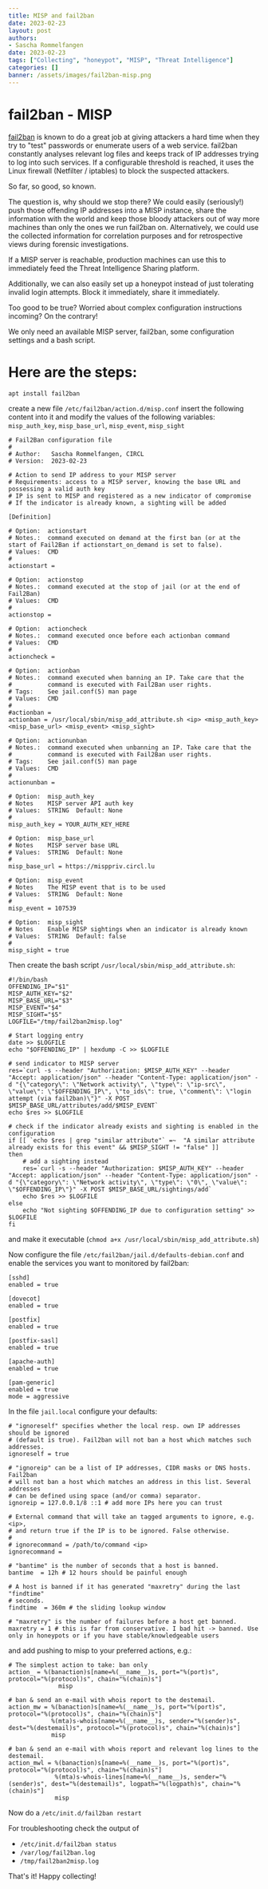 ```yaml
---
title: MISP and fail2ban
date: 2023-02-23
layout: post
authors:
- Sascha Rommelfangen
date: 2023-02-23
tags: ["Collecting", "honeypot", "MISP", "Threat Intelligence"]
categories: []
banner: /assets/images/fail2ban-misp.png 
---
```


# fail2ban - MISP

[fail2ban](https://www.fail2ban.org/) is known to do a great job at giving attackers a hard time when they try to "test" passwords or enumerate users of a web service. fail2ban constantly analyses relevant log files and keeps track of IP addresses trying to log into such services. If a configurable threshold is reached, it uses the Linux firewall (Netfilter / iptables) to block the suspected attackers.

So far, so good, so known.

The question is, why should we stop there? We could easily (seriously!) push those offending IP addresses into a MISP instance, share the information with the world and keep those bloody attackers out of way more machines than only the ones we run fail2ban on.
Alternatively, we could use the collected information for correlation purposes and for retrospective views during forensic investigations.

If a MISP server is reachable, production machines can use this to immediately feed the Threat Intelligence Sharing platform.

Additionally, we can also easily set up a honeypot instead of just tolerating invalid login attempts. Block it immediately, share it immediately.

Too good to be true? Worried about complex configuration instructions incoming? On the contrary!

We only need an available MISP server, fail2ban, some configuration settings and a bash script.

# Here are the steps:

```
apt install fail2ban
```

create a new file `/etc/fail2ban/action.d/misp.conf`
insert the following content into it and modify the values of the following variables: `misp_auth_key`, `misp_base_url`, `misp_event`, `misp_sight`

```
# Fail2Ban configuration file
#
# Author: 	Sascha Rommelfangen, CIRCL
# Version: 	2023-02-23

# Action to send IP address to your MISP server
# Requirements: access to a MISP server, knowing the base URL and possessing a valid auth key
# IP is sent to MISP and registered as a new indicator of compromise
# If the indicator is already known, a sighting will be added

[Definition]

# Option:  actionstart
# Notes.:  command executed on demand at the first ban (or at the start of Fail2Ban if actionstart_on_demand is set to false).
# Values:  CMD
#
actionstart =

# Option:  actionstop
# Notes.:  command executed at the stop of jail (or at the end of Fail2Ban)
# Values:  CMD
#
actionstop =

# Option:  actioncheck
# Notes.:  command executed once before each actionban command
# Values:  CMD
#
actioncheck =

# Option:  actionban
# Notes.:  command executed when banning an IP. Take care that the
#          command is executed with Fail2Ban user rights.
# Tags:    See jail.conf(5) man page
# Values:  CMD
#
#actionban =
actionban = /usr/local/sbin/misp_add_attribute.sh <ip> <misp_auth_key> <misp_base_url> <misp_event> <misp_sight>

# Option:  actionunban
# Notes.:  command executed when unbanning an IP. Take care that the
#          command is executed with Fail2Ban user rights.
# Tags:    See jail.conf(5) man page
# Values:  CMD
#
actionunban =

# Option:  misp_auth_key
# Notes    MISP server API auth key
# Values:  STRING  Default: None
#
misp_auth_key = YOUR_AUTH_KEY_HERE

# Option:  misp_base_url
# Notes    MISP server base URL
# Values:  STRING  Default: None
#
misp_base_url = https://misppriv.circl.lu

# Option:  misp_event
# Notes    The MISP event that is to be used
# Values:  STRING  Default: None
#
misp_event = 107539

# Option:  misp_sight
# Notes    Enable MISP sightings when an indicator is already known
# Values:  STRING  Default: false
#
misp_sight = true
```

Then create the bash script `/usr/local/sbin/misp_add_attribute.sh`:

```
#!/bin/bash
OFFENDING_IP="$1"
MISP_AUTH_KEY="$2"
MISP_BASE_URL="$3"
MISP_EVENT="$4"
MISP_SIGHT="$5"
LOGFILE="/tmp/fail2ban2misp.log"

# Start logging entry
date >> $LOGFILE
echo "$OFFENDING_IP" | hexdump -C >> $LOGFILE

# send indicator to MISP server
res=`curl -s --header "Authorization: $MISP_AUTH_KEY" --header "Accept: application/json" --header "Content-Type: application/json" -d "{\"category\": \"Network activity\", \"type\": \"ip-src\", \"value\": \"$OFFENDING_IP\", \"to_ids\": true, \"comment\": \"login attempt (via fail2ban)\"}" -X POST $MISP_BASE_URL/attributes/add/$MISP_EVENT`
echo $res >> $LOGFILE

# check if the indicator already exists and sighting is enabled in the configuration
if [[ `echo $res | grep "similar attribute"` =~  "A similar attribute already exists for this event" && $MISP_SIGHT != "false" ]]
then
    # add a sighting instead
    res=`curl -s --header "Authorization: $MISP_AUTH_KEY" --header "Accept: application/json" --header "Content-Type: application/json" -d "{\"category\": \"Network activity\", \"type\": \"0\", \"value\": \"$OFFENDING_IP\"}" -X POST $MISP_BASE_URL/sightings/add`
    echo $res >> $LOGFILE
else
    echo "Not sighting $OFFENDING_IP due to configuration setting" >> $LOGFILE
fi
```

and make it executable (`chmod a+x /usr/local/sbin/misp_add_attribute.sh`)


Now configure the file `/etc/fail2ban/jail.d/defaults-debian.conf` and enable the services you want to monitored by fail2ban:

```
[sshd]
enabled = true

[dovecot]
enabled = true

[postfix]
enabled = true

[postfix-sasl]
enabled = true

[apache-auth]
enabled = true

[pam-generic]
enabled = true
mode = aggressive
```

In the file `jail.local` configure your defaults:

```
# "ignoreself" specifies whether the local resp. own IP addresses should be ignored
# (default is true). Fail2ban will not ban a host which matches such addresses.
ignoreself = true

# "ignoreip" can be a list of IP addresses, CIDR masks or DNS hosts. Fail2ban
# will not ban a host which matches an address in this list. Several addresses
# can be defined using space (and/or comma) separator.
ignoreip = 127.0.0.1/8 ::1 # add more IPs here you can trust

# External command that will take an tagged arguments to ignore, e.g. <ip>,
# and return true if the IP is to be ignored. False otherwise.
#
# ignorecommand = /path/to/command <ip>
ignorecommand =

# "bantime" is the number of seconds that a host is banned.
bantime  = 12h # 12 hours should be painful enough

# A host is banned if it has generated "maxretry" during the last "findtime"
# seconds.
findtime  = 360m # the sliding lookup window

# "maxretry" is the number of failures before a host get banned.
maxretry = 1 # this is far from conservative. I bad hit -> banned. Use only in honeypots or if you have stable/knowledgeable users
```

and add pushing to misp to your preferred actions, e.g.:

```
# The simplest action to take: ban only
action_ = %(banaction)s[name=%(__name__)s, port="%(port)s", protocol="%(protocol)s", chain="%(chain)s"]
          	  misp

# ban & send an e-mail with whois report to the destemail.
action_mw = %(banaction)s[name=%(__name__)s, port="%(port)s", protocol="%(protocol)s", chain="%(chain)s"]
            %(mta)s-whois[name=%(__name__)s, sender="%(sender)s", dest="%(destemail)s", protocol="%(protocol)s", chain="%(chain)s"]
            misp

# ban & send an e-mail with whois report and relevant log lines to the destemail.
action_mwl = %(banaction)s[name=%(__name__)s, port="%(port)s", protocol="%(protocol)s", chain="%(chain)s"]
             %(mta)s-whois-lines[name=%(__name__)s, sender="%(sender)s", dest="%(destemail)s", logpath="%(logpath)s", chain="%(chain)s"]
             misp
```

Now do a `/etc/init.d/fail2ban restart`

For troubleshooting check the output of 
- `/etc/init.d/fail2ban status`
- `/var/log/fail2ban.log`
- `/tmp/fail2ban2misp.log`

That's it! Happy collecting!

